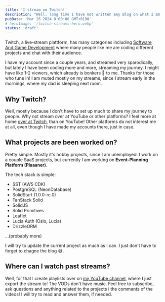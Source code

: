 ```yaml
---
title: 'I stream on Twitch!'
description: "Well, long time I have not written any Blog on what I am doing currently. Nothing changed much, except that I started streaming more often on Twitch."
pubDate: 'Mar 26 2024 8:00:00 GMT+0100'
# heroImage: '/twitch-streams-hero.webp'
status: 'draft'
---
```


Twitch, a live-stream plattform, has many categories including [Software And Game Development](https://www.twitch.tv/directory/game/Software%20and%20Game%20Development) where many people like me are coding different projects and chat with their audience.

I have my account since a couple years, and streamed very sparodically, but lately I have been coding more and more, streaming my journey. I might have like 1-2 viewers, which already is bonkers 🤯 to me. Thanks for those who tune in! I am muted mostly on my streams, since I stream early in the mornings, where my dad is sleeping next room.

## Why Twitch?

Well, mostly because I don't have to set up much to share my journey to people. Why not stream over at YouTube or other platforms? I feel more at home [over at Twitch](https://twitch.tv/oetziofficial), than on YouTube! Other platforms do not interest me at all, even though I have made my accounts there, just in case.

## What projects are been worked on?

Pretty simple. Mostly it's hobby projects, since I am unemployed. I work on a couple SaaS projects, but currently I am working on **Event-Planning Platform (Plaaaner)**.

The tech stack is simple:

- SST (AWS CDK)
- PostgreSQL (NeonDatabase)
- SolidStart (1.0.0-rc.0)
- TanStack Solid
- SolidJS
- Solid Primitives
- Leaflet
- Lucia Auth (Oslo, Lucia)
- DrizzleORM

...(probably more)

I will try to update the current project as much as I can. I just don't have to forget to chagne the blog 😅.

## Where can I watch past streams?

Well, for that I create playlists over on [my YouTube channel](https://www.youtube.com/@OetziOfficial/playlists), where I just export the stream to! The VODs don't have music. Feel free to subscribe, ask questions and anything related to the projects i the comments of the videos! I will try to read and answer them, if needed.
